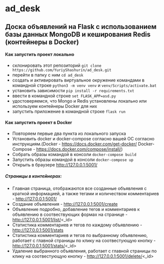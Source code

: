 # ad_desk
## Доска объявлений на Flask с использованием базы данных MongoDB и кеширования Redis (контейнеры в Docker)

#### Как запустить проект локально

* склонировать этот репозиторий ```git clone https://github.com/YuriyShashurin/ad_desk.git```
* перейти в папку с ним ```cd ad_desk```
* создать и активировать виртуальное окружение командами в командной строке ```python3 -m venv venv``` и ```venv/Scripts/activate.bat```
* установить зависимости ```pip install -r requirements.txt```
* ввести в командной строке ```set FLASK_APP=asd.py```
* удостоверяемся, что Mongo и Redis установлены локально или используем контейнеры Docker для них
* запустить приложение в командной строке ```flask run```

#### Как запустить проект в Docker
* Повторяем первые два пункта из локального запуска
* Установить docker и docker-compose согласно вашей ОС согласно инструкциям.(Docker - https://docs.docker.com/get-docker/ Docker-Compose - https://docs.docker.com/compose/install/)
* Собрать образы командой в консоли ```docker-compose build```
* Запустить образы командой в консоли ```docker-compose up```
* Открыть в браузере http://127.0.0.1:5001/

##### Страницы в контейнерах: 
* Главная страница, отображаются все созданные объявления с краткой информацией, а также тегами и количеством комментариев - http://127.0.0.1:5001/
* Создание объявления - http://127.0.0.1:5001/create
* Объявление подробно, добавление тегов и комментариев к объявлению в соотвествующих формах на странице - http://127.0.0.1:5001/list/<_id>
* Статистика комментариев и тегов по каждому объявлению - http://127.0.0.1:5001/stats
* Статистика комментариев и тегов по выбранному объявлению, работает с главной страницы по клику на соотвестующую кнопку - http://127.0.0.1:5001/stats/<_id>
* Удаление выбранного объявления, работает с главной страницы по клику на соотвестующую кнопку - http://127.0.0.1:5001/delete/<_id>

